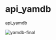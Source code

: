 # api_yamdb
api_yamdb

![yamdb-final](https://github.com/khrustalev-rg/yamdb_final/actions/workflows/main.yml/badge.svg)
